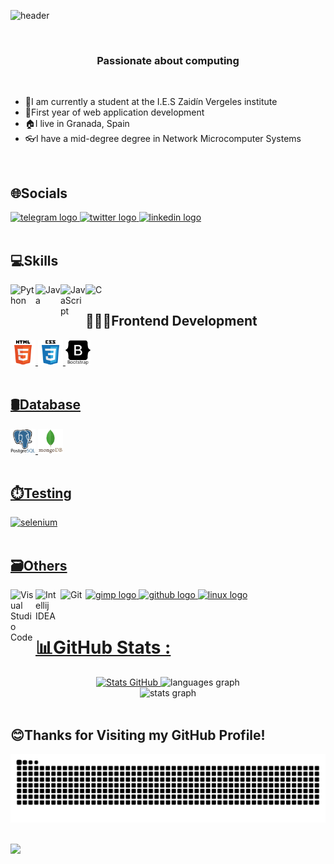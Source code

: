 ![header](https://capsule-render.vercel.app/api?type=waving&color=auto&height=300&section=header&text=Carlos%20Bernal&fontSize=90&animation=fadeIn&fontAlignY=38&desc=Welcome%20to%20my%20GitHub%20Profile%20!&descAlignY=51&descAlign=62)

<br>
<h3 align="center">Passionate about computing</h3>
<br>

- 🔭I am currently a student at the I.E.S Zaidín Vergeles institute
- 🌱First year of web application development
- 🏠I live in Granada, Spain
- 👓I have a mid-degree degree in Network Microcomputer Systems

<br>

## 🌐Socials
<div>
  <a href="https://t.me/Caberbar" target="_blank">
    <img src="https://raw.githubusercontent.com/maurodesouza/profile-readme-generator/master/src/assets/icons/social/telegram/default.svg" width="52"             height="40" alt="telegram logo"/>
  </a>
  <a href="https://twitter.com/CarlosBB2002" target="_blank">
    <img src="https://raw.githubusercontent.com/maurodesouza/profile-readme-generator/master/src/assets/icons/social/twitter/default.svg" width="52"             height="40" alt="twitter logo" />
  </a>
  <!--
  <a href=mailto: carlos.bernal.barrionuevo@gmail.com target="_blank">
    <img src="https://raw.githubusercontent.com/maurodesouza/profile-readme-generator/master/src/assets/icons/social/gmail/default.svg" width="52"               height="40" alt="gmail logo"/>
  </a>
-->
  <a href="https://www.linkedin.com/in/carlos-bernal-barrionuevo-036326234/" target="_blank">
    <img src="https://raw.githubusercontent.com/maurodesouza/profile-readme-generator/master/src/assets/icons/social/linkedin/default.svg" width="52"             height="40" alt="linkedin logo"/>
  </a>
</div>

<br>

## 💻Skills
<div align="left">
  <img align="left" alt="Python" width="40px" src="https://img.icons8.com/color/512/python.png"/>
  <img align="left" alt="Java" width="40px" src="https://img.icons8.com/color/512/java-coffee-cup-logo.png"/>
  <img align="left" alt="JavaScript" width="40px" src="https://img.icons8.com/color/512/javascript.png"/>
  <img align="left" alt="C" width="40px" src="https://img.icons8.com/color/512/c-programming.png"/>
</div>    
 
<br>
    
## 🧑🏽‍💻Frontend Development
<div align="left">
  <a href="https://www.w3.org/html/" target="_blank" rel="noreferrer"> <img src="https://raw.githubusercontent.com/devicons/devicon/master/icons/html5/html5-original-wordmark.svg" alt="html5" width="40"      height="40"/>
 <a href="https://www.w3schools.com/css/" target="_blank" rel="noreferrer"> <img src="https://raw.githubusercontent.com/devicons/devicon/master/icons/css3/css3-original-wordmark.svg" alt="css3" width="40"  height="40"/>
 <a href="https://getbootstrap.com" target="_blank" rel="noreferrer"> <img src="https://raw.githubusercontent.com/devicons/devicon/master/icons/bootstrap/bootstrap-plain-wordmark.svg" alt="bootstrap"  width="40" height="40"/>
</div> 
   
<br>
   
   ## 🛢️Database
<div align="left">
  <a href="https://www.postgresql.org" target="_blank" rel="noreferrer"> <img src="https://raw.githubusercontent.com/devicons/devicon/master/icons/postgresql/postgresql-original-wordmark.svg" alt="postgresql"   width="40" height="40"/>
  <a href="https://www.mongodb.com/" target="_blank" rel="noreferrer"> <img src="https://raw.githubusercontent.com/devicons/devicon/master/icons/mongodb/mongodb-original-wordmark.svg" alt="mongodb" width="40"   height="40"/>
</div> 
    
<br>
   
   ## ⏱️Testing
<div align="left">
  <a href="https://www.selenium.dev" target="_blank" rel="noreferrer"> <img src="https://raw.githubusercontent.com/detain/svg-logos/780f25886640cef088af994181646db2f6b1a3f8/svg/selenium-logo.svg"    alt="selenium" width="40" height="40"/>
</div> 
  
<br>

  ## 🗃️Others
<div align="left">
  <img align="left" alt="Visual Studio Code" width="40px" src="https://img.icons8.com/color/512/visual-studio-code-2019.png" />
  <img align="left" alt="Intellij IDEA" width="40px" src="https://img.icons8.com/color/512/intellij-idea.png" />
  <img align="left" alt="Git" width="40px" src="https://img.icons8.com/color/512/git.png" />
  <img src="https://cdn.jsdelivr.net/gh/devicons/devicon/icons/gimp/gimp-original.svg" height="40" width="52" alt="gimp logo"  />
  <img src="https://cdn.jsdelivr.net/gh/devicons/devicon/icons/github/github-original.svg" height="40" width="52" alt="github logo"  />
  <img src="https://cdn.jsdelivr.net/gh/devicons/devicon/icons/linux/linux-original.svg" height="40" width="52" alt="linux logo"  />
</div> 

<br>

# 📊GitHub Stats :
<div align="center">
    <img  alt="Stats GitHub" src="https://awesome-github-stats.azurewebsites.net/user-stats/Caberbar?cardType=github&theme=dracula&preferLogin=false&Border=282A36&locale=en&hide_title=false&layout=compact&card_width=320&langs_count=10&hide_border=true&username=Caberbar" height="150"/>
  </a>
<img src="https://github-readme-stats.vercel.app/api/top-langs?locale=en&hide_title=false&layout=compact&card_width=320&langs_count=10&theme=dracula&hide_border=true&username=Caberbar" height="150" alt="languages graph" />
</div>
<div align="center">
  <img src="https://github-readme-streak-stats.herokuapp.com/?user=Caberbar&theme=dracula&hide_border=true" height="200" alt="stats graph"/>
</div>

<br>

## 😊Thanks for Visiting my GitHub Profile! 
<p align="center">
<img src="https://github.com/VishwaGauravIn/VishwaGauravIn/blob/output/github-contribution-grid-snake.svg">
</p>
 
<br>

<a href="https://github.com/Caberbar">
  <img src="https://visitcount.itsvg.in/api?id=Caberbar&label=Profile%20Views&icon=5&pretty=true" />
</a>
